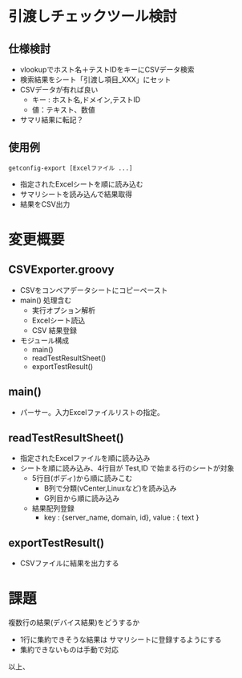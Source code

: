 引渡しチェックツール検討
========================

仕様検討
--------

* vlookupでホスト名＋テストIDをキーにCSVデータ検索
* 検索結果をシート「引渡し項目_XXX」にセット
* CSVデータが有れば良い
    * キー : ホスト名,ドメイン,テストID
    * 値：テキスト、数値
* サマリ結果に転記？


使用例
-------

```
getconfig-export [Excelファイル ...]
```

* 指定されたExcelシートを順に読み込む
* サマリシートを読み込んで結果取得
* 結果をCSV出力

変更概要
========

CSVExporter.groovy
------------------

* CSVをコンペアデータシートにコピーペースト
* main() 処理含む
    * 実行オプション解析
    * Excelシート読込
    * CSV 結果登録
* モジュール構成
    * main()
    * readTestResultSheet()
    * exportTestResult()

main()
------

* パーサー。入力Excelファイルリストの指定。

readTestResultSheet()
---------------------

* 指定されたExcelファイルを順に読み込み
* シートを順に読み込み、4行目が Test,ID で始まる行のシートが対象
    * 5行目(ボディ)から順に読みこむ
        * B列で分類(vCenter,Linuxなど)を読み込み
        * G列目から順に読み込み
    * 結果配列登録
        * key : {server_name, domain, id}, value : { text }

exportTestResult()
------------------

* CSVファイルに結果を出力する

課題
====

複数行の結果(デバイス結果)をどうするか

* 1行に集約できそうな結果は サマリシートに登録するようにする
* 集約できないものは手動で対応

以上、



